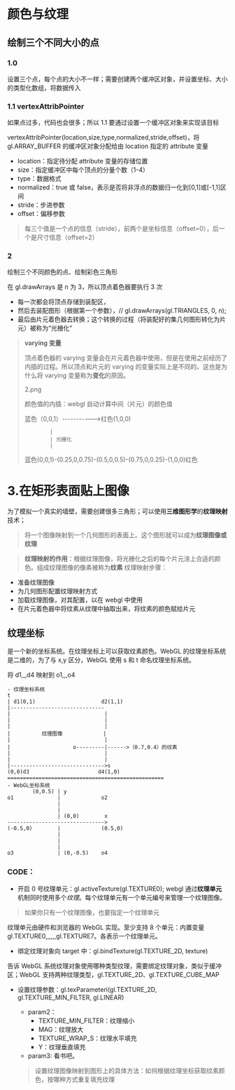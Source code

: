 # 颜色与纹理

## 绘制三个不同大小的点

### 1.0

设置三个点，每个点的大小不一样；需要创建两个缓冲区对象，并设置坐标、大小的类型化数组，将数据传入

### 1.1 **vertexAttribPointer**

如果点过多，代码也会很多；所以 1.1 要通过设置一个缓冲区对象来实现该目标

vertexAttribPointer(location,size,type,normalized,stride,offset)，将 gl.ARRAY_BUFFER 的缓冲区对象分配给由 location 指定的 attribute 变量

- location：指定待分配 attribute 变量的存储位置
- size：指定缓冲区中每个顶点的分量个数（1-4）
- type：数据格式
- normalized：true 或 false，表示是否将非浮点的数据归一化到[0,1]或[-1,1]区间
- stride：步进参数
- offset：偏移参数

> 每三个值是一个点的信息（stride），前两个是坐标信息（offset=0），后一个是尺寸信息（offset=2）

### 2

绘制三个不同颜色的点、绘制彩色三角形

在 gl.drawArrays 是 n 为 3，所以顶点着色器要执行 3 次

- 每一次都会将顶点存储到装配区，
- 然后去装配图形（根据第一个参数），// gl.drawArrays(gl.TRIANGLES, 0, n);
- 最后由片元着色器去转换；这个转换的过程（将装配好的集几何图形转化为片元）被称为“光栅化”

> **varying 变量**
>
> 顶点着色器的 varying 变量会在片元着色器中使用，但是在使用之前经历了内插的过程。所以顶点和片元的 varying 的变量实际上是不同的。这也是为什么将 varying 变量称为**变化**的原因。
>
> 2.png
>
> 颜色值的内插：webgl 自动计算中间（片元）的颜色值
>
> 蓝色（0,0,1）----------->红色(1,0,0)
>
>             |
>             | 光栅化
>             |
>
> 蓝色(0,0,1)-(0.25,0,0.75)-(0.5,0,0.5)-(0.75,0,0.25)-(1,0,0)红色

# 3.在矩形表面贴上图像

为了模拟一个真实的墙壁，需要创建很多三角形；可以使用**三维图形学**的**纹理映射**技术；

> 将一个图像映射到一个几何图形的表面上。这个图形就可以成为**纹理图像或纹理**

> **纹理映射的作用**：根据纹理图像，将光栅化之后的每个片元涂上合适的颜色。组成纹理图像的像素被称为**纹素**
> 纹理映射步骤：

- 准备纹理图像
- 为几何图形配置纹理映射方式
- 加载纹理图像，对其配置，以在 webgl 中使用
- 在片元着色器中将纹素从纹理中抽取出来，将纹素的颜色赋给片元

## 纹理坐标

是一个新的坐标系统。在纹理坐标上可以获取纹素颜色。WebGL 的纹理坐标系统是二维的，为了与 x,y 区分，WebGL 使用 s 和 t 命名纹理坐标系统。

将 d1,,,d4 映射到 o1,,,o4

```
- 纹理坐标系统
t
| d1(0,1)                     d2(1,1)
|------------------------------
|                              |
|                              |
|                              |
|          纹理图像             |
|                              |
|                    o---------|------>（0.7,0.4）的纹素
|                              |
|                              |
|------------------------------>s
(0,0)d3                      d4(1,0)
==================================================
- WebGL坐标系统
        (0,0.5) | y
o1              |             o2
                |
                |
                | (0,0)        x
------------------------------->
(-0.5,0)        |             (0.5,0)
                |
                |
                |
o3              | (0,-0.5)    o4
```

### CODE：

- 开启 0 号纹理单元：gl.activeTexture(gl.TEXTURE0);
  webgl 通过**纹理单元**机制同时使用多个*纹理*。每个纹理单元有一个单元编号来管理一个纹理图像。

> 如果你只有一个纹理图像，也要指定一个纹理单元

纹理单元由硬件和浏览器的 WebGL 实现。至少支持 8 个单元：内置变量 gl.TEXTURE0,,,,,,gl.TEXTURE7。各表示一个纹理单元。

- 绑定纹理对象向 target 中：gl.bindTexture(gl.TEXTURE_2D, texture)

告诉 WebGL 系统纹理对象使用哪种类型纹理，需要绑定纹理对象，类似于缓冲区；WebGL 支持两种纹理类型，gl.TEXTURE_2D、gl.TEXTURE_CUBE_MAP

- 设置纹理参数：gl.texParameteri(gl.TEXTURE_2D, gl.TEXTURE_MIN_FILTER, gl.LINEAR)

  - param2：
    - TEXTURE_MIN_FILTER：纹理缩小
    - MAG：纹理放大
    - TEXTURE_WRAP_S：纹理水平填充
    - Y：纹理垂直填充
  - param3: 看书吧。

  > 设置纹理图像映射到图形上的具体方法：如何根据纹理坐标获取纹素颜色，按哪种方式重复填充纹理
